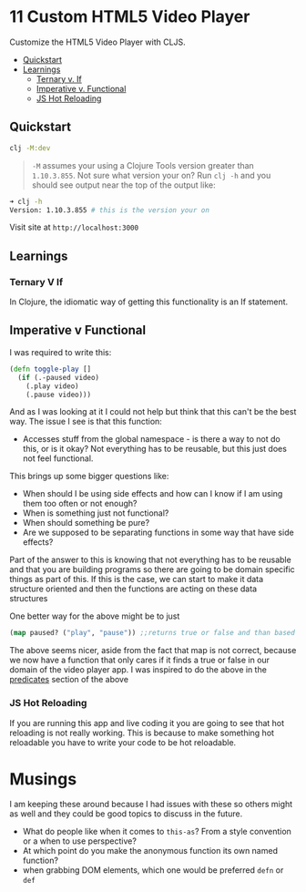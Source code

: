 # 11 Custom HTML5 Video Player

Customize the HTML5 Video Player with CLJS.

- [Quickstart](#quickstart)
- [Learnings](#Learnings)
  - [Ternary v. If](#ternary-v-if)
  - [Imperative v. Functional](#imperative-v-functional)
  - [JS Hot Reloading](#js-hot-reloading)

## Quickstart

```bash
clj -M:dev
```

> `-M` assumes your using a Clojure Tools version greater than `1.10.3.855`.  Not sure what version your on?  Run `clj -h` and you should see output near the top of the output like:

```bash
➜ clj -h
Version: 1.10.3.855 # this is the version your on
```

Visit site at `http://localhost:3000`

## Learnings

### Ternary V If

In Clojure, the idiomatic way of getting this functionality is an If statement.

## Imperative v Functional

I was required to write this:

```clojure
(defn toggle-play []
  (if (.-paused video)
    (.play video)
    (.pause video)))
```

And as I was looking at it I could not help but think that this can't be the best way. The issue I see is that this function:

- Accesses stuff from the global namespace - is there a way to not do this, or is it okay? Not everything has to be reusable, but this just does not feel functional.

This brings up some bigger questions like:

- When should I be using side effects and how can I know if I am using them too often or not enough?
- When is something just not functional?
- When should something be pure?
- Are we supposed to be separating functions in some way that have side effects?

Part of the answer to this is knowing that not everything has to be reusable and that you are building programs so there are going to be domain specific things as part of this. If this is the case, we can start to make it data structure oriented and then the functions are acting on these data structures

One better way for the above might be to just

```clojure
(map paused? ("play", "pause")) ;;returns true or false and than based on this we toggle the play or not
```

The above seems nicer, aside from the fact that map is not correct, because we now have a function that only cares if it finds a true or false in our domain of the video player app. I was inspired to do the above in the [predicates](https://github.com/mynomoto/lt-clojure-tutorial/blob/master/conditionals.clj) section of the above

### JS Hot Reloading

If you are running this app and live coding it you are going to see that hot reloading is not really working. This is because to make something hot reloadable you have to write your code to be hot reloadable.

# Musings

I am keeping these around because I had issues with these so others might as well and they could be good topics to discuss in the future.

- What do people like when it comes to `this-as`? From a style convention or a when to use perspective?
- At which point do you make the anonymous function its own named function?
- when grabbing DOM elements, which one would be preferred `defn` or `def`
